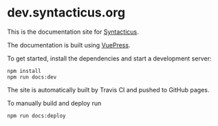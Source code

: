 # dev.syntacticus.org

This is the documentation site for [Syntacticus](http://syntacticus.org).

The documentation is built using [VuePress](https://vuepress.vuejs.org/).

To get started, install the dependencies and start a development server:

```shell
npm install
npm run docs:dev
```

The site is automatically built by Travis CI and pushed to GitHub pages.

To manually build and deploy run

```shell
npm run docs:deploy
```
